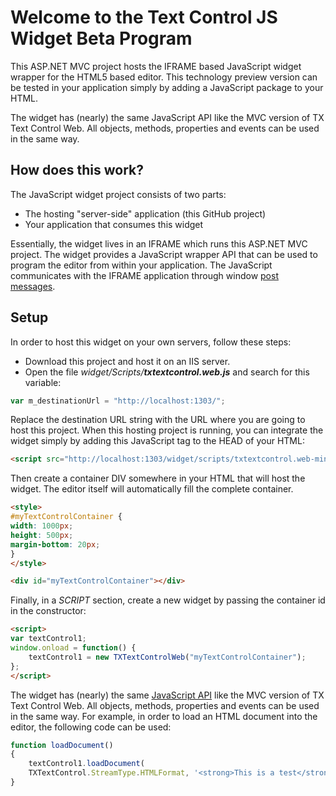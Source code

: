 # Welcome to the Text Control JS Widget Beta Program
This ASP.NET MVC project hosts the IFRAME based JavaScript widget wrapper for the HTML5 based editor. This technology preview version can be tested in your application simply by adding a JavaScript package to your HTML.

The widget has (nearly) the same JavaScript API like the MVC version of TX Text Control Web. All objects, methods, properties and events can be used in the same way.
## How does this work?
The JavaScript widget project consists of two parts:

 - The hosting "server-side"  application (this GitHub project)
 - Your application that consumes this widget

Essentially, the widget lives in an IFRAME which  runs this ASP.NET MVC project. The widget provides a JavaScript wrapper API that can be used to program the editor from within your application. The JavaScript communicates with the IFRAME application through window [post messages](https://developer.mozilla.org/en-US/docs/Web/API/Window/postMessage).

## Setup
In order to host this widget on your own servers, follow these steps:
 - Download this project and host it on an IIS server.
 - Open the file *widget/Scripts/**txtextcontrol.web.js*** and search for this variable:

```javascript
var m_destinationUrl = "http://localhost:1303/";
```
Replace the destination URL string with the URL where you are going to host this project.
When this hosting project is running, you can integrate the widget simply by adding this JavaScript tag to the HEAD of your HTML:
 
```html
<script src="http://localhost:1303/widget/scripts/txtextcontrol.web-min.js"></script>
```
Then create a container DIV somewhere in your HTML that will host the widget. The editor itself will automatically fill the complete container.
```html
<style>
#myTextControlContainer {
width: 1000px;
height: 500px;
margin-bottom: 20px;
}
</style>

<div id="myTextControlContainer"></div>
```
Finally, in a _SCRIPT_ section, create a new widget by passing the container id in the constructor:
```html
<script>
var textControl1;
window.onload = function() {
	textControl1 = new TXTextControlWeb("myTextControlContainer");
};
</script>
```
The widget has (nearly) the same [JavaScript API](https://www.textcontrol.com/documentation/?param=n_txdotnet.ref.javascript.htm&product=tx) like the MVC version of TX Text Control Web. All objects, methods, properties and events can be used in the same way. For example, in order to load an HTML document into the editor, the following code can be used:
```javascript
function loadDocument()
{
	textControl1.loadDocument(
	TXTextControl.StreamType.HTMLFormat, '<strong>This is a test</strong>');
}
```
